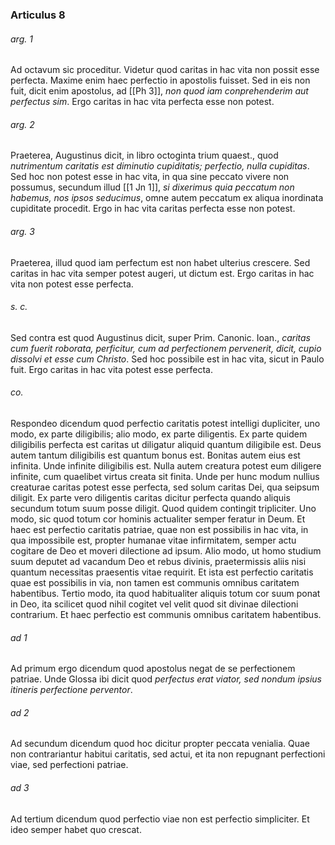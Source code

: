 ### Articulus 8

###### arg. 1
Ad octavum sic proceditur. Videtur quod caritas in hac vita non possit esse perfecta. Maxime enim haec perfectio in apostolis fuisset. Sed in eis non fuit, dicit enim apostolus, ad [[Ph 3]], *non quod iam conprehenderim aut perfectus sim*. Ergo caritas in hac vita perfecta esse non potest.

###### arg. 2
Praeterea, Augustinus dicit, in libro octoginta trium quaest., quod *nutrimentum caritatis est diminutio cupiditatis; perfectio, nulla cupiditas*. Sed hoc non potest esse in hac vita, in qua sine peccato vivere non possumus, secundum illud [[1 Jn 1]], *si dixerimus quia peccatum non habemus, nos ipsos seducimus*, omne autem peccatum ex aliqua inordinata cupiditate procedit. Ergo in hac vita caritas perfecta esse non potest.

###### arg. 3
Praeterea, illud quod iam perfectum est non habet ulterius crescere. Sed caritas in hac vita semper potest augeri, ut dictum est. Ergo caritas in hac vita non potest esse perfecta.

###### s. c.
Sed contra est quod Augustinus dicit, super Prim. Canonic. Ioan., *caritas cum fuerit roborata, perficitur, cum ad perfectionem pervenerit, dicit, cupio dissolvi et esse cum Christo*. Sed hoc possibile est in hac vita, sicut in Paulo fuit. Ergo caritas in hac vita potest esse perfecta.

###### co.
Respondeo dicendum quod perfectio caritatis potest intelligi dupliciter, uno modo, ex parte diligibilis; alio modo, ex parte diligentis. Ex parte quidem diligibilis perfecta est caritas ut diligatur aliquid quantum diligibile est. Deus autem tantum diligibilis est quantum bonus est. Bonitas autem eius est infinita. Unde infinite diligibilis est. Nulla autem creatura potest eum diligere infinite, cum quaelibet virtus creata sit finita. Unde per hunc modum nullius creaturae caritas potest esse perfecta, sed solum caritas Dei, qua seipsum diligit. Ex parte vero diligentis caritas dicitur perfecta quando aliquis secundum totum suum posse diligit. Quod quidem contingit tripliciter. Uno modo, sic quod totum cor hominis actualiter semper feratur in Deum. Et haec est perfectio caritatis patriae, quae non est possibilis in hac vita, in qua impossibile est, propter humanae vitae infirmitatem, semper actu cogitare de Deo et moveri dilectione ad ipsum. Alio modo, ut homo studium suum deputet ad vacandum Deo et rebus divinis, praetermissis aliis nisi quantum necessitas praesentis vitae requirit. Et ista est perfectio caritatis quae est possibilis in via, non tamen est communis omnibus caritatem habentibus. Tertio modo, ita quod habitualiter aliquis totum cor suum ponat in Deo, ita scilicet quod nihil cogitet vel velit quod sit divinae dilectioni contrarium. Et haec perfectio est communis omnibus caritatem habentibus.

###### ad 1
Ad primum ergo dicendum quod apostolus negat de se perfectionem patriae. Unde Glossa ibi dicit quod *perfectus erat viator, sed nondum ipsius itineris perfectione perventor*.

###### ad 2
Ad secundum dicendum quod hoc dicitur propter peccata venialia. Quae non contrariantur habitui caritatis, sed actui, et ita non repugnant perfectioni viae, sed perfectioni patriae.

###### ad 3
Ad tertium dicendum quod perfectio viae non est perfectio simpliciter. Et ideo semper habet quo crescat.

